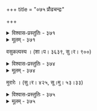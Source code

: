 +++
title = "०७५ प्रौढचन्द्रः"

+++



<details><summary>विश्वास-प्रस्तुतिः - ३७१</summary>

एतत्तर्कय कैरवक्लमहरे शृङ्गारदीक्षागुरौ  
दिक्कान्तामुकुरे चकोरसुहृदि प्रौढे तुषारत्विषि ।  
कर्पूरैः किम् अपूरि किं मलयजैर् आलेपि किं पारदैर्  
अक्षालि स्फटिकोपलैः किम् अघटि द्यावापृथिव्योर् वपुः ॥३७१॥
</details>

<details><summary>मूलम् - ३७१</summary>

एतत्तर्कय कैरवक्लमहरे शृङ्गारदीक्षागुरौ  
दिक्कान्तामुकुरे चकोरसुहृदि प्रौढे तुषारत्विषि ।  
कर्पूरैः किम् अपूरि किं मलयजैर् आलेपि किं पारदैर्  
अक्षालि स्फटिकोपलैः किम् अघटि द्यावापृथिव्योर् वपुः ॥३७१॥
</details>


वसुकल्पस्य । (शा।प। ३६३९, सु।र। ९००)  



<details><summary>विश्वास-प्रस्तुतिः - ३७४</summary>

जनानन्दश् चन्द्रो भवतु न कथं नाम सुकृती  
प्रयातोवस्थाभिस् तिसृभिर् अपि यः कोटिम् इयतीम् ।  
भ्रुवोर् लीलां बालः शिर्यम् अलिकपट्टस्य तरुणो  
मुखेन्दोः सर्वस्वं हरति हरिणाक्ष्याः परिणतः ॥३७४॥
</details>

<details><summary>मूलम् - ३७४</summary>

जनानन्दश् चन्द्रो भवतु न कथं नाम सुकृती  
प्रयातोवस्थाभिस् तिसृभिर् अपि यः कोटिम् इयतीम् ।  
भ्रुवोर् लीलां बालः शिर्यम् अलिकपट्टस्य तरुणो  
मुखेन्दोः सर्वस्वं हरति हरिणाक्ष्याः परिणतः ॥३७४॥
</details>


मुरारेः । (सु।र। ४२५, सू।मु। ५३।३३)  



<details><summary>विश्वास-प्रस्तुतिः - ३७५</summary>

निर्यासैः करपत्रपीडनवशान् निर्यद्भिर् इन्दूपलान्  
मानग्रन्थिभिर् अश्रमेण कठिनैस् त्रुट्यद्भिर् एणीदृशाम् ।  
देवो’यं परिपष्टचक्रहृदयाद् उत्सर्पिभिः पावकैर्  
व्यक्ताहङ्कृतिर् अभ्युदेति तमसां माराङ्कमल्लः शशी ॥३७५॥
</details>

<details><summary>मूलम् - ३७५</summary>

निर्यासैः करपत्रपीडनवशान् निर्यद्भिर् इन्दूपलान्  
मानग्रन्थिभिर् अश्रमेण कठिनैस् त्रुट्यद्भिर् एणीदृशाम् ।  
देवो’यं परिपष्टचक्रहृदयाद् उत्सर्पिभिः पावकैर्  
व्यक्ताहङ्कृतिर् अभ्युदेति तमसां माराङ्कमल्लः शशी ॥३७५॥
</details>

